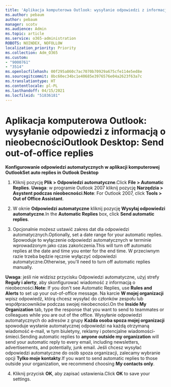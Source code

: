 ```yaml
---
title: 'Aplikacja komputerowa Outlook: wysyłanie odpowiedzi z informacją o nieobecności'
ms.author: pebaum
author: pebaum
manager: scotv
ms.audience: Admin
ms.topic: article
ms.service: o365-administration
ROBOTS: NOINDEX, NOFOLLOW
localization_priority: Priority
ms.collection: Adm_O365
ms.custom:
- "9000761"
- "3514"
ms.openlocfilehash: 00f295a860c7ac7070b70929a675cfe114e5ed8e
ms.sourcegitcommit: 8bc60ec34bc1e40685e3976576e04a2623f63a7c
ms.translationtype: HT
ms.contentlocale: pl-PL
ms.lasthandoff: 04/15/2021
ms.locfileid: "51836181"
---
```

# <a name="outlook-desktop-send-out-of-office-replies"></a><span data-ttu-id="ebc8c-102">Aplikacja komputerowa Outlook: wysyłanie odpowiedzi z informacją o nieobecności</span><span class="sxs-lookup"><span data-stu-id="ebc8c-102">Outlook Desktop: Send out-of-office replies</span></span>

<span data-ttu-id="ebc8c-103">**Konfigurowanie odpowiedzi automatycznych w aplikacji komputerowej Outlook**</span><span class="sxs-lookup"><span data-stu-id="ebc8c-103">**Set auto replies in Outlook Desktop**</span></span>

1. <span data-ttu-id="ebc8c-104">Kliknij pozycję **Plik > Odpowiedzi automatyczne**.</span><span class="sxs-lookup"><span data-stu-id="ebc8c-104">Click **File > Automatic Replies**.</span></span> <span data-ttu-id="ebc8c-105">**Uwaga**: w programie Outlook 2007 kliknij pozycję **Narzędzia > Asystent podczas nieobecności**.</span><span class="sxs-lookup"><span data-stu-id="ebc8c-105">**Note**: For Outlook 2007, click **Tools > Out of Office Assistant**.</span></span>

2. <span data-ttu-id="ebc8c-106">W oknie **Odpowiedzi automatyczne** kliknij pozycję **Wysyłaj odpowiedzi automatyczne**.</span><span class="sxs-lookup"><span data-stu-id="ebc8c-106">In the **Automatic Replies** box, click **Send automatic replies**.</span></span>

3. <span data-ttu-id="ebc8c-107">Opcjonalnie możesz ustawić zakres dat dla odpowiedzi automatycznych.</span><span class="sxs-lookup"><span data-stu-id="ebc8c-107">Optionally, set a date range for your automatic replies.</span></span> <span data-ttu-id="ebc8c-108">Spowoduje to wyłączenie odpowiedzi automatycznych w terminie wprowadzonym jako czas zakończenia.</span><span class="sxs-lookup"><span data-stu-id="ebc8c-108">This will turn off automatic replies at the date and time you enter for the end time.</span></span> <span data-ttu-id="ebc8c-109">W przeciwnym razie trzeba będzie ręcznie wyłączyć odpowiedzi automatyczne.</span><span class="sxs-lookup"><span data-stu-id="ebc8c-109">Otherwise, you'll need to turn off automatic replies manually.</span></span>

<span data-ttu-id="ebc8c-110">**Uwaga**: jeśli nie widzisz przycisku Odpowiedzi automatyczne, użyj strefy **Reguły i alerty**, aby skonfigurować wiadomość z informacją o nieobecności.</span><span class="sxs-lookup"><span data-stu-id="ebc8c-110">**Note**: If you don't see Automatic Replies, use **Rules and Alerts** to set up your out-of-office message.</span></span> <span data-ttu-id="ebc8c-111">Na karcie **W mojej organizacji** wpisz odpowiedź, którą chcesz wysyłać do członków zespołu lub współpracowników podczas swojej nieobecności.</span><span class="sxs-lookup"><span data-stu-id="ebc8c-111">On the **Inside My Organization** tab, type the response that you want to send to teammates or colleagues while you are out of the office.</span></span> <span data-ttu-id="ebc8c-112">Wysyłanie odpowiedzi automatycznych do adresów z grupy **Każda osoba spoza mojej organizacji** spowoduje wysłanie automatycznej odpowiedzi na każdą otrzymaną wiadomość e-mail, w tym biuletyny, reklamy i potencjalne wiadomości-śmieci.</span><span class="sxs-lookup"><span data-stu-id="ebc8c-112">Sending automatic replies to **anyone outside my organization** will send your automatic reply to every email, including newsletters, advertisements, and potentially, junk email.</span></span> <span data-ttu-id="ebc8c-113">Jeśli chcesz wysyłać odpowiedzi automatyczne do osób spoza organizacji, zalecamy wybranie opcji **Tylko moje kontakty**.</span><span class="sxs-lookup"><span data-stu-id="ebc8c-113">If you want to send automatic replies to those outside your organization, we recommend choosing **My contacts only**.</span></span>

4. <span data-ttu-id="ebc8c-114">Kliknij przycisk **OK**, aby zapisać ustawienia.</span><span class="sxs-lookup"><span data-stu-id="ebc8c-114">Click **OK** to save your settings.</span></span>
